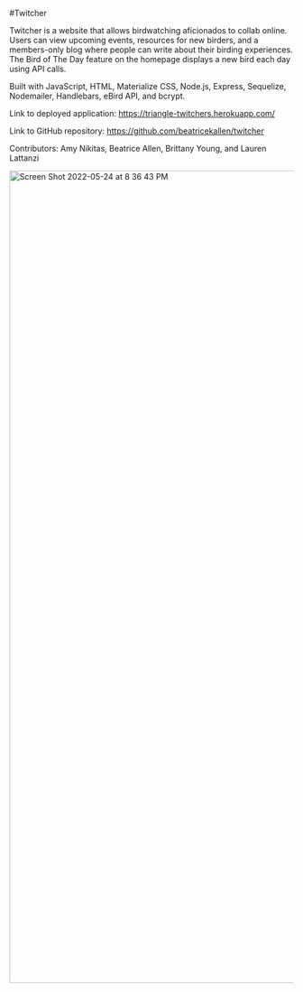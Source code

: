 #Twitcher

Twitcher is a website that allows birdwatching aficionados to collab online. Users can view upcoming events, resources for new birders, and a members-only blog where people can write about their birding experiences. The Bird of The Day feature on the homepage displays a new bird each day using API calls.

Built with JavaScript, HTML, Materialize CSS, Node.js, Express, Sequelize, Nodemailer, Handlebars, eBird API, and bcrypt.

Link to deployed application: https://triangle-twitchers.herokuapp.com/

Link to GitHub repository: https://github.com/beatricekallen/twitcher

Contributors: Amy Nikitas, Beatrice Allen, Brittany Young, and Lauren Lattanzi

<img width="1440" alt="Screen Shot 2022-05-24 at 8 36 43 PM" src="https://user-images.githubusercontent.com/98243455/170153994-fcdbff48-5813-4379-ac30-33b4efe3713c.png">
